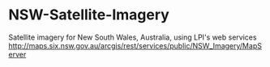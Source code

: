 # NSW-Satellite-Imagery
Satellite imagery for New South Wales, Australia, using LPI's web services http://maps.six.nsw.gov.au/arcgis/rest/services/public/NSW_Imagery/MapServer
